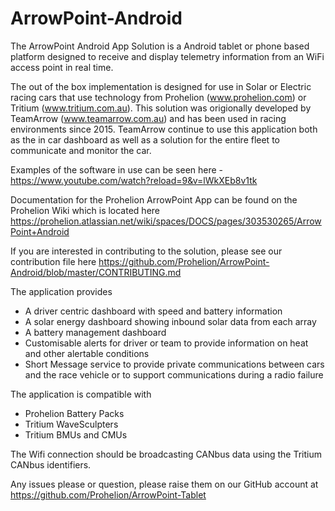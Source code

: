# ArrowPoint-Android
The ArrowPoint Android App Solution is a Android tablet or phone based platform designed to receive and display telemetry information from an WiFi access point in real time.

The out of the box implementation is designed for use in Solar or Electric racing cars that use technology from 
Prohelion (www.prohelion.com) or Tritium (www.tritium.com.au).  This solution was origionally developed by TeamArrow (www.teamarrow.com.au)
and has been used in racing environments since 2015.  TeamArrow continue to use this application both as the in car dashboard as well as a solution for the entire fleet to communicate and monitor the car.

Examples of the software in use can be seen here - https://www.youtube.com/watch?reload=9&v=lWkXEb8v1tk

Documentation for the Prohelion ArrowPoint App can be found on the Prohelion Wiki which is located here
https://prohelion.atlassian.net/wiki/spaces/DOCS/pages/303530265/ArrowPoint+Android

If you are interested in contributing to the solution, please see our contribution file here
https://github.com/Prohelion/ArrowPoint-Android/blob/master/CONTRIBUTING.md

The application provides

- A driver centric dashboard with speed and battery information
- A solar energy dashboard showing inbound solar data from each array
- A battery management dashboard
- Customisable alerts for driver or team to provide information on heat and other alertable conditions
- Short Message service to provide private communications between cars and the race vehicle or to support communications during a radio failure

The application is compatible with
 
- Prohelion Battery Packs
- Tritium WaveSculpters
- Tritium BMUs and CMUs

The Wifi connection should be broadcasting CANbus data using the Tritium CANbus identifiers.

Any issues please or question, please raise them on our GitHub account at https://github.com/Prohelion/ArrowPoint-Tablet
